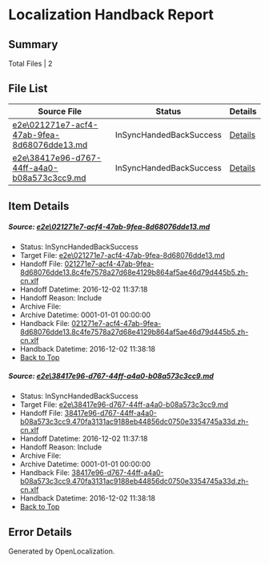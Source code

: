 # <a name='report-top'></a> Localization Handback Report

## Summary
 Total Files | 2

## File List
 Source File | Status | Details 
 ----------- | ------ | ------- 
 [e2e\021271e7-acf4-47ab-9fea-8d68076dde13.md](https://github.com/OpenLocalizationTestOrg/ol-test0/blob/df8805c0b1056501b19f24b12657592728248655/e2e/021271e7-acf4-47ab-9fea-8d68076dde13.md) | InSyncHandedBackSuccess | [Details](#6bab330d029448a949a007279254a1cb14ab238c1)
 [e2e\38417e96-d767-44ff-a4a0-b08a573c3cc9.md](https://github.com/OpenLocalizationTestOrg/ol-test0/blob/df8805c0b1056501b19f24b12657592728248655/e2e/38417e96-d767-44ff-a4a0-b08a573c3cc9.md) | InSyncHandedBackSuccess | [Details](#7e4f20c15c1eaf97ad381a77c4c13e06a03f182c3)

## Item Details
##### <a name='6bab330d029448a949a007279254a1cb14ab238c1'></a> Source: [e2e\021271e7-acf4-47ab-9fea-8d68076dde13.md](https://github.com/OpenLocalizationTestOrg/ol-test0/blob/df8805c0b1056501b19f24b12657592728248655/e2e/021271e7-acf4-47ab-9fea-8d68076dde13.md)
* Status: InSyncHandedBackSuccess
* Target File: [e2e\021271e7-acf4-47ab-9fea-8d68076dde13.md](https://github.com/OpenLocalizationTestOrg/ol-test0-zhcn/blob/9f06fbb35cef894b4d9a5ebf7016a00b1e6da7b2/e2e/021271e7-acf4-47ab-9fea-8d68076dde13.md)
* Handoff File: [021271e7-acf4-47ab-9fea-8d68076dde13.8c4fe7578a27d68e4129b864af5ae46d79d445b5.zh-cn.xlf](https://github.com/OpenLocalizationTestOrg/ol-test0-handoff/blob/caba0a778f3f87d28641124e5cb53c1fcbf1efe8/ol-handoff/OpenLocalizationTestOrg/ol-test0-zhcn/shujia/ht/021271e7-acf4-47ab-9fea-8d68076dde13.8c4fe7578a27d68e4129b864af5ae46d79d445b5.zh-cn.xlf)
* Handoff Datetime: 2016-12-02 11:37:18
* Handoff Reason: Include
* Archive File: 
* Archive Datetime: 0001-01-01 00:00:00
* Handback File: [021271e7-acf4-47ab-9fea-8d68076dde13.8c4fe7578a27d68e4129b864af5ae46d79d445b5.zh-cn.xlf](https://github.com/OpenLocalizationTestOrg/ol-test0-handback/blob/c2a355493174feb0055e65dc9e596abe5fa2573f/ol-handback/OpenLocalizationTestOrg/ol-test0-zhcn/shujia/ht/021271e7-acf4-47ab-9fea-8d68076dde13.8c4fe7578a27d68e4129b864af5ae46d79d445b5.zh-cn.xlf)
* Handback Datetime: 2016-12-02 11:38:18
* [Back to Top](#report-top)

##### <a name='7e4f20c15c1eaf97ad381a77c4c13e06a03f182c3'></a> Source: [e2e\38417e96-d767-44ff-a4a0-b08a573c3cc9.md](https://github.com/OpenLocalizationTestOrg/ol-test0/blob/df8805c0b1056501b19f24b12657592728248655/e2e/38417e96-d767-44ff-a4a0-b08a573c3cc9.md)
* Status: InSyncHandedBackSuccess
* Target File: [e2e\38417e96-d767-44ff-a4a0-b08a573c3cc9.md](https://github.com/OpenLocalizationTestOrg/ol-test0-zhcn/blob/9f06fbb35cef894b4d9a5ebf7016a00b1e6da7b2/e2e/38417e96-d767-44ff-a4a0-b08a573c3cc9.md)
* Handoff File: [38417e96-d767-44ff-a4a0-b08a573c3cc9.470fa3131ac9188eb44856dc0750e3354745a33d.zh-cn.xlf](https://github.com/OpenLocalizationTestOrg/ol-test0-handoff/blob/caba0a778f3f87d28641124e5cb53c1fcbf1efe8/ol-handoff/OpenLocalizationTestOrg/ol-test0-zhcn/shujia/ht/38417e96-d767-44ff-a4a0-b08a573c3cc9.470fa3131ac9188eb44856dc0750e3354745a33d.zh-cn.xlf)
* Handoff Datetime: 2016-12-02 11:37:18
* Handoff Reason: Include
* Archive File: 
* Archive Datetime: 0001-01-01 00:00:00
* Handback File: [38417e96-d767-44ff-a4a0-b08a573c3cc9.470fa3131ac9188eb44856dc0750e3354745a33d.zh-cn.xlf](https://github.com/OpenLocalizationTestOrg/ol-test0-handback/blob/c2a355493174feb0055e65dc9e596abe5fa2573f/ol-handback/OpenLocalizationTestOrg/ol-test0-zhcn/shujia/ht/38417e96-d767-44ff-a4a0-b08a573c3cc9.470fa3131ac9188eb44856dc0750e3354745a33d.zh-cn.xlf)
* Handback Datetime: 2016-12-02 11:38:18
* [Back to Top](#report-top)


## Error Details

Generated by OpenLocalization.
